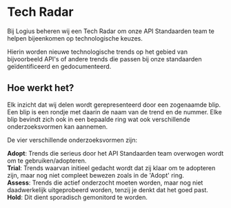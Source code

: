 # Tech Radar

Bij Logius beheren wij een Tech Radar om onze API Standaarden team te helpen bijeenkomen op technologische keuzes.

Hierin worden nieuwe technologische trends op het gebied van bijvoorbeeld API's of andere trends die passen bij onze standaarden geïdentificeerd en gedocumenteerd.


## Hoe werkt het?
Elk inzicht dat wij delen wordt gerepresenteerd door een zogenaamde blip. Een blip is een rondje met daarin de naam van de trend en de nummer. Elke blip bevindt zich ook in een bepaalde ring wat ook verschillende onderzoeksvormen kan aannemen. 

De vier verschillende onderzoeksvormen zijn: 

**Adopt**: Trends die serieus door het API Standaarden team overwogen wordt om te gebruiken/adopteren. <br>
**Trial**: Trends waarvan initieel gedacht wordt dat zij klaar om te adopteren zijn, maar nog niet compleet bewezen zoals in de 'Adopt' ring. <br>
**Assess**: Trends die actief onderzocht moeten worden, maar nog niet daadwerkelijk uitgeprobeerd worden, tenzij je denkt dat het goed past.<br>
**Hold**: Dit dient sporadisch gemonitord te worden.
